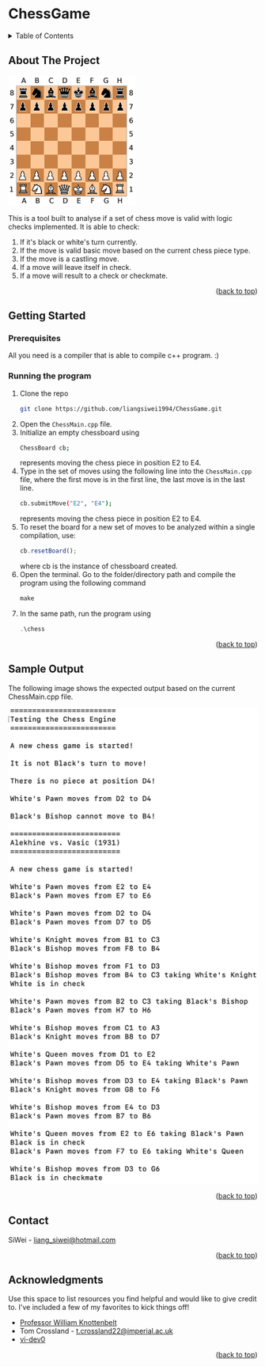 <a name="readme-top"></a>

# ChessGame

<!-- TABLE OF CONTENTS -->
<details>
  <summary>Table of Contents</summary>
  <ol>
    <li><a href="#about-the-project">About The Project</a></li>
    <li>
      <a href="#getting-started">Getting Started</a>
      <ul>
        <li><a href="#prerequisites">Prerequisites</a></li>
        <li><a href="#running-the-program">Running the Program</a></li>
      </ul>
    </li>
    <li><a href="#sample-output">Sample Output</a></li>
    <li><a href="#contact">Contact</a></li>
    <li><a href="#acknowledgments">Acknowledgments</a></li>
  </ol>
</details>


<!-- ABOUT THE PROJECT -->
## About The Project

![Product Name Screen Shot][product-screenshot]

This is a tool built to analyse if a set of chess move is valid with logic checks implemented.
It is able to check:
1. If it's black or white's turn currently.
2. If the move is valid basic move based on the current chess piece type.
3. If the move is a castling move.
4. If a move will leave itself in check.
5. If a move will result to a check or checkmate.
<p align="right">(<a href="#readme-top">back to top</a>)</p>


<!-- GETTING STARTED -->
## Getting Started

### Prerequisites

All you need is a compiler that is able to compile c++ program. :)

### Running the program

1. Clone the repo
   ```sh
   git clone https://github.com/liangsiwei1994/ChessGame.git
   ```
2. Open the `ChessMain.cpp` file.
3. Initialize an empty chessboard using
   ```sh
   ChessBoard cb;
   ```
   represents moving the chess piece in position E2 to E4.
4. Type in the set of moves using the following line into the `ChessMain.cpp` file, where the first move is in the first line, the last move is in the last line.
   ```sh
   cb.submitMove("E2", "E4");
   ```
   represents moving the chess piece in position E2 to E4.
5. To reset the board for a new set of moves to be analyzed within a single compilation, use:
   ```js
   cb.resetBoard();
   ```
   where cb is the instance of chessboard created.
6. Open the terminal. Go to the folder/directory path and compile the program using the following command
   ```js
   make
   ```
7. In the same path, run the program using
   ```js
   .\chess
   ```

<p align="right">(<a href="#readme-top">back to top</a>)</p>



<!-- SAMPLE OUTPUT -->
## Sample Output

The following image shows the expected output based on the current ChessMain.cpp file.

![Sample Output Screenshot][sampleoutput-screenshot]

<p align="right">(<a href="#readme-top">back to top</a>)</p>


<!-- CONTACT -->
## Contact

SiWei - liang_siwei@hotmail.com

<p align="right">(<a href="#readme-top">back to top</a>)</p>



<!-- ACKNOWLEDGMENTS -->
## Acknowledgments

Use this space to list resources you find helpful and would like to give credit to. I've included a few of my favorites to kick things off!

* [Professor William Knottenbelt](https://www.imperial.ac.uk/people/w.knottenbelt)
* Tom Crossland - t.crossland22@imperial.ac.uk
* [vi-dev0](https://github.com/othneildrew/Best-README-Template.git)

<p align="right">(<a href="#readme-top">back to top</a>)</p>



<!-- MARKDOWN LINKS & IMAGES -->
[product-screenshot]: images/ChessBoardImage.png
[sampleoutput-screenshot]: images/SampleOutput.png
